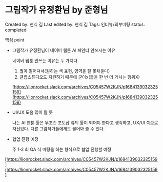 # 그림작가 유정환님 by 준형님

Created by: 현식 김
Last edited by: 현식 김
Tags: 인터뷰/외부미팅
status: completed

핵심 point

- 그림작가 유정환님이 네이버 웹툰 AI 페인터 안쓰시는 이유
    
    네이버 웹툰 안쓰는 이유는 두 가지다
    
    1. 퀄이 떨어져서(원하는 색 표현, 영역을 잘 못채운다)
    2. 클립스튜디오도 지원하기 때문에 굳이x(툴을 한 번 더 거치는 행위X)
    
    [https://lionrocket.slack.com/archives/C05457W2KJN/p1684139032325159](https://lionrocket.slack.com/archives/C05457W2KJN/p1684139032325159)
    
- UI/UX 도움 많이 될 듯
    
    나는 AI 웹툰 툴은 무조건 포토삽 류의 툴이 되어야 한다고 생각하고, UX/UI 쪽으로 자신있다. 다른 그림작가들에게도 물어봐 줄 수 있다.
    
- 협업 진행 예정
    
    주 1-2 회 QA 식 미팅을 하는 형식으로 협업 진행할 예정
    

[https://lionrocket.slack.com/archives/C05457W2KJN/p1684139032325159](https://lionrocket.slack.com/archives/C05457W2KJN/p1684139032325159)